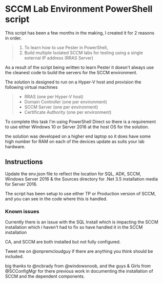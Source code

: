 # SCCM Lab Environment PowerShell script #

This script has been a few months in the making, I created it for 2 reasons in order.

> 1. To learn how to use Pester in PowerShell,
> 2. Build multiple Isolated SCCM labs for testing using a single external IP address (RRAS Server)

As a result of the script being written to learn Pester it doesn't always use the cleanest code to build the servers for the SCCM environment.

The solution is designed to run on a Hyper-V host and provision the following virtual machines

> - RRAS (one per Hyper-V host)
> - Domain Controller (one per environment)
> - SCCM Server (one per environment)
> - Certificate Authority (one per environment)

To complete this task I'm using PowerShell Direct so there is a requirement to use either Windows 10 or Server 2016 at the host OS for the solution.

the solution was developed on a higher end laptop so it does have some high number for RAM on each of the devices update as suits your lab hardware.

## Instructions ##

Update the env.json file to reflect the location for SQL, ADK, SCCM, Windows Server 2016 & the Sources directory for .Net 3.5 installation media for Server 2016.

The script has been setup to use either TP or Production version of SCCM, and you can see in the code where this is handled.

### Known issues ###

Currently there is an issue with the SQL Install which is impacting the SCCM installation which i haven't had to fix so have handled it in the SCCM installation

CA, and SCCM are both installed but not fully configured.

Tweet me on @onpremcloudguy if there are anything you think should be included.

big thanks to @ncbrady from @windowsnoob, and the guys & Girls from @SCConfigMgr for there previous work in documenting the installation of SCCM and the dependent components.